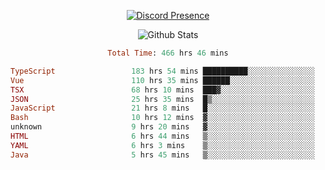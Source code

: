 <!DOCTYPE html>
<body>
<div align="center">

  [![Discord Presence](https://lanyard.cnrad.dev/api/576097150359044106)](https://discord.com/users/576097150359044106)
  
  ![Github Stats](https://github-readme-stats.vercel.app/api?username=verycrunchy&show_icons=true&theme=radical)

<!--START_SECTION:waka-->

```ruby
Total Time: 466 hrs 46 mins

TypeScript                 183 hrs 54 mins ██████████░░░░░░░░░░░░░░░   39.41 %
Vue                        110 hrs 35 mins ██████░░░░░░░░░░░░░░░░░░░   23.70 %
TSX                        68 hrs 10 mins  ███▓░░░░░░░░░░░░░░░░░░░░░   14.61 %
JSON                       25 hrs 35 mins  █▒░░░░░░░░░░░░░░░░░░░░░░░   05.48 %
JavaScript                 21 hrs 8 mins   █░░░░░░░░░░░░░░░░░░░░░░░░   04.53 %
Bash                       10 hrs 12 mins  ▓░░░░░░░░░░░░░░░░░░░░░░░░   02.19 %
unknown                    9 hrs 20 mins   ▓░░░░░░░░░░░░░░░░░░░░░░░░   02.00 %
HTML                       6 hrs 44 mins   ▒░░░░░░░░░░░░░░░░░░░░░░░░   01.44 %
YAML                       6 hrs 3 mins    ▒░░░░░░░░░░░░░░░░░░░░░░░░   01.30 %
Java                       5 hrs 45 mins   ▒░░░░░░░░░░░░░░░░░░░░░░░░   01.23 %
```

<!--END_SECTION:waka-->
</div>
</body>
</html>

